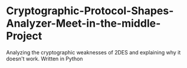 # Cryptographic-Protocol-Shapes-Analyzer-Meet-in-the-middle-Project
Analyzing the cryptographic weaknesses of 2DES and explaining why it doesn't work. Written in Python
